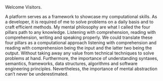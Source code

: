 Welcome Visitors.

A platform serves as a framework to showcase my computational skills.
As a developer, it is required of me to solve problems on a daily basis and to craft efficient methods. My mental philosophy are what I called the four pillars path to any knowledge.
Listening with comprehension, reading with comprehension,  writing and speaking properly. We could translate these four pillars as a computational approach listening with comprehension and reading with comprehension being the input and the latter two being the output.
Without taking away any value from technical techniques to solve problems at hand. Furthermore, the importance of understanding syntaxes, semantics, frameworks, data structures, algorithms and software engineering principles. Nevertheless, the importance of mental abstraction can’t never be underestimated.
